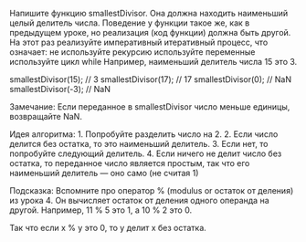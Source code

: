 Напишите функцию smallestDivisor. 
Она должна находить наименьший целый делитель числа. 
Поведение у функции такое же, как в предыдущем уроке, но реализация (код функции) должна быть другой. 
На этот раз реализуйте императивный итеративный процесс, 
что означает:
    не используйте рекурсию
    используйте переменные
    используйте цикл while
    Например, наименьший делитель числа 15 это 3.

smallestDivisor(15); // 3
smallestDivisor(17); // 17
smallestDivisor(0); // NaN
smallestDivisor(-3); // NaN

Замечание: Если переданное в smallestDivisor число меньше единицы, возвращайте NaN.

Идея алгоритма:
    1. Попробуйте разделить число на 2.
    2. Если число делится без остатка, то это наименьший делитель.
    3. Если нет, то попробуйте следующий делитель.
    4. Если ничего не делит число без остатка, то переданное число является простым, так что его наименьший делитель — оно само (не считая 1)

Подсказка:
    Вспомните про оператор % (modulus or остаток от деления) из урока 4. 
    Он вычисляет остаток от деления одного операнда на другой. Например, 11 % 5 это 1, а 10 % 2 это 0.

Так что если x % y это 0, то y делит x без остатка.
